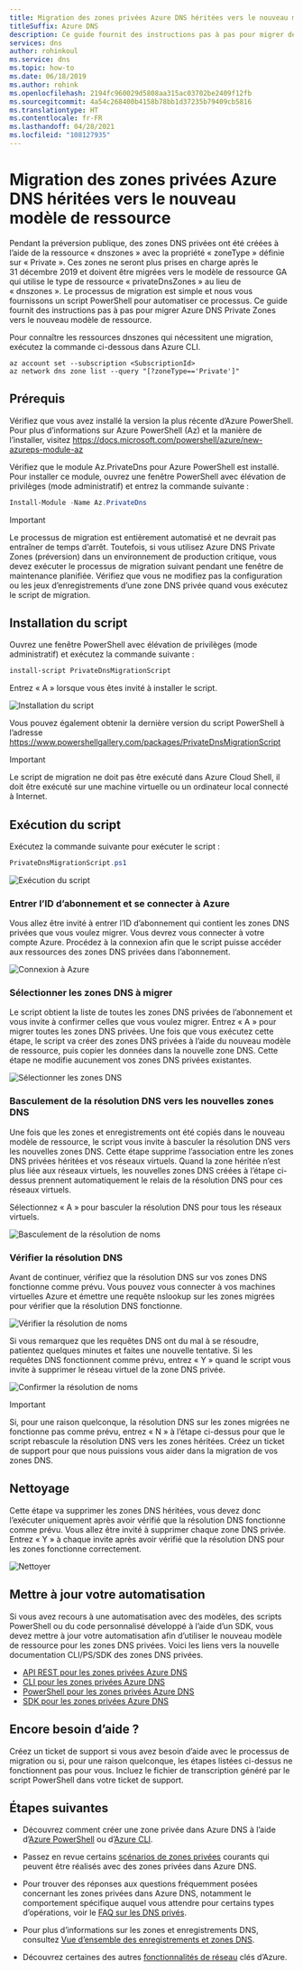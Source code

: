 ```yaml
---
title: Migration des zones privées Azure DNS héritées vers le nouveau modèle de ressource
titleSuffix: Azure DNS
description: Ce guide fournit des instructions pas à pas pour migrer des zones DNS privées héritées vers le dernier modèle de ressource.
services: dns
author: rohinkoul
ms.service: dns
ms.topic: how-to
ms.date: 06/18/2019
ms.author: rohink
ms.openlocfilehash: 2194fc960029d5808aa315ac03702be2409f12fb
ms.sourcegitcommit: 4a54c268400b4158b78bb1d37235b79409cb5816
ms.translationtype: HT
ms.contentlocale: fr-FR
ms.lasthandoff: 04/28/2021
ms.locfileid: "108127935"
---
```

# <a name="migrating-legacy-azure-dns-private-zones-to-new-resource-model"></a>Migration des zones privées Azure DNS héritées vers le nouveau modèle de ressource

Pendant la préversion publique, des zones DNS privées ont été créées à l’aide de la ressource « dnszones » avec la propriété « zoneType » définie sur « Private ». Ces zones ne seront plus prises en charge après le 31 décembre 2019 et doivent être migrées vers le modèle de ressource GA qui utilise le type de ressource « privateDnsZones » au lieu de « dnszones ». Le processus de migration est simple et nous vous fournissons un script PowerShell pour automatiser ce processus. Ce guide fournit des instructions pas à pas pour migrer Azure DNS Private Zones vers le nouveau modèle de ressource.

Pour connaître les ressources dnszones qui nécessitent une migration, exécutez la commande ci-dessous dans Azure CLI.
```azurecli
az account set --subscription <SubscriptionId>
az network dns zone list --query "[?zoneType=='Private']"
```

## <a name="prerequisites"></a>Prérequis

Vérifiez que vous avez installé la version la plus récente d’Azure PowerShell. Pour plus d’informations sur Azure PowerShell (Az) et la manière de l’installer, visitez https://docs.microsoft.com/powershell/azure/new-azureps-module-az

Vérifiez que le module Az.PrivateDns pour Azure PowerShell est installé. Pour installer ce module, ouvrez une fenêtre PowerShell avec élévation de privilèges (mode administratif) et entrez la commande suivante :

```powershell
Install-Module -Name Az.PrivateDns
```

>[!IMPORTANT]
>Le processus de migration est entièrement automatisé et ne devrait pas entraîner de temps d’arrêt. Toutefois, si vous utilisez Azure DNS Private Zones (préversion) dans un environnement de production critique, vous devez exécuter le processus de migration suivant pendant une fenêtre de maintenance planifiée. Vérifiez que vous ne modifiez pas la configuration ou les jeux d’enregistrements d’une zone DNS privée quand vous exécutez le script de migration.

## <a name="installing-the-script"></a>Installation du script

Ouvrez une fenêtre PowerShell avec élévation de privilèges (mode administratif) et exécutez la commande suivante :

```powershell
install-script PrivateDnsMigrationScript
```

Entrez « A » lorsque vous êtes invité à installer le script.

![Installation du script](./media/private-dns-migration-guide/install-migration-script.png)

Vous pouvez également obtenir la dernière version du script PowerShell à l’adresse https://www.powershellgallery.com/packages/PrivateDnsMigrationScript

>[!IMPORTANT]
>Le script de migration ne doit pas être exécuté dans Azure Cloud Shell, il doit être exécuté sur une machine virtuelle ou un ordinateur local connecté à Internet.

## <a name="running-the-script"></a>Exécution du script

Exécutez la commande suivante pour exécuter le script :

```powershell
PrivateDnsMigrationScript.ps1
```

![Exécution du script](./media/private-dns-migration-guide/running-migration-script.png)

### <a name="enter-the-subscription-id-and-sign-in-to-azure"></a>Entrer l’ID d’abonnement et se connecter à Azure

Vous allez être invité à entrer l’ID d’abonnement qui contient les zones DNS privées que vous voulez migrer. Vous devrez vous connecter à votre compte Azure. Procédez à la connexion afin que le script puisse accéder aux ressources des zones DNS privées dans l’abonnement.

![Connexion à Azure](./media/private-dns-migration-guide/login-migration-script.png)

### <a name="select-the-dns-zones-you-want-to-migrate"></a>Sélectionner les zones DNS à migrer

Le script obtient la liste de toutes les zones DNS privées de l’abonnement et vous invite à confirmer celles que vous voulez migrer. Entrez « A » pour migrer toutes les zones DNS privées. Une fois que vous exécutez cette étape, le script va créer des zones DNS privées à l’aide du nouveau modèle de ressource, puis copier les données dans la nouvelle zone DNS. Cette étape ne modifie aucunement vos zones DNS privées existantes.

![Sélectionner les zones DNS](./media/private-dns-migration-guide/migratezone-migration-script.png)

### <a name="switching-dns-resolution-to-the-new-dns-zones"></a>Basculement de la résolution DNS vers les nouvelles zones DNS

Une fois que les zones et enregistrements ont été copiés dans le nouveau modèle de ressource, le script vous invite à basculer la résolution DNS vers les nouvelles zones DNS. Cette étape supprime l’association entre les zones DNS privées héritées et vos réseaux virtuels. Quand la zone héritée n’est plus liée aux réseaux virtuels, les nouvelles zones DNS créées à l’étape ci-dessus prennent automatiquement le relais de la résolution DNS pour ces réseaux virtuels.

Sélectionnez « A » pour basculer la résolution DNS pour tous les réseaux virtuels.

![Basculement de la résolution de noms](./media/private-dns-migration-guide/switchresolution-migration-script.png)

### <a name="verify-the-dns-resolution"></a>Vérifier la résolution DNS

Avant de continuer, vérifiez que la résolution DNS sur vos zones DNS fonctionne comme prévu. Vous pouvez vous connecter à vos machines virtuelles Azure et émettre une requête nslookup sur les zones migrées pour vérifier que la résolution DNS fonctionne.

![Vérifier la résolution de noms](./media/private-dns-migration-guide/verifyresolution-migration-script.png)

Si vous remarquez que les requêtes DNS ont du mal à se résoudre, patientez quelques minutes et faites une nouvelle tentative. Si les requêtes DNS fonctionnent comme prévu, entrez « Y » quand le script vous invite à supprimer le réseau virtuel de la zone DNS privée.

![Confirmer la résolution de noms](./media/private-dns-migration-guide/confirmresolution-migration-script.png)

>[!IMPORTANT]
>Si, pour une raison quelconque, la résolution DNS sur les zones migrées ne fonctionne pas comme prévu, entrez « N » à l’étape ci-dessus pour que le script rebascule la résolution DNS vers les zones héritées. Créez un ticket de support pour que nous puissions vous aider dans la migration de vos zones DNS.

## <a name="cleanup"></a>Nettoyage

Cette étape va supprimer les zones DNS héritées, vous devez donc l’exécuter uniquement après avoir vérifié que la résolution DNS fonctionne comme prévu. Vous allez être invité à supprimer chaque zone DNS privée. Entrez « Y » à chaque invite après avoir vérifié que la résolution DNS pour les zones fonctionne correctement.

![Nettoyer](./media/private-dns-migration-guide/cleanup-migration-script.png)

## <a name="update-your-automation"></a>Mettre à jour votre automatisation

Si vous avez recours à une automatisation avec des modèles, des scripts PowerShell ou du code personnalisé développé à l’aide d’un SDK, vous devez mettre à jour votre automatisation afin d’utiliser le nouveau modèle de ressource pour les zones DNS privées. Voici les liens vers la nouvelle documentation CLI/PS/SDK des zones DNS privées.
* [API REST pour les zones privées Azure DNS](/rest/api/dns/privatedns/privatezones)
* [CLI pour les zones privées Azure DNS](/cli/azure/network/private-dns/link/vnet)
* [PowerShell pour les zones privées Azure DNS](/powershell/module/az.privatedns/)
* [SDK pour les zones privées Azure DNS](/dotnet/api/overview/azure/privatedns/management)

## <a name="need-further-help"></a>Encore besoin d’aide ?

Créez un ticket de support si vous avez besoin d’aide avec le processus de migration ou si, pour une raison quelconque, les étapes listées ci-dessus ne fonctionnent pas pour vous. Incluez le fichier de transcription généré par le script PowerShell dans votre ticket de support.

## <a name="next-steps"></a>Étapes suivantes

* Découvrez comment créer une zone privée dans Azure DNS à l’aide d’[Azure PowerShell](./private-dns-getstarted-powershell.md) ou d’[Azure CLI](./private-dns-getstarted-cli.md).

* Passez en revue certains [scénarios de zones privées](./private-dns-scenarios.md) courants qui peuvent être réalisés avec des zones privées dans Azure DNS.

* Pour trouver des réponses aux questions fréquemment posées concernant les zones privées dans Azure DNS, notamment le comportement spécifique auquel vous attendre pour certains types d’opérations, voir le [FAQ sur les DNS privés](./dns-faq-private.md).

* Pour plus d’informations sur les zones et enregistrements DNS, consultez [Vue d’ensemble des enregistrements et zones DNS](dns-zones-records.md).

* Découvrez certaines des autres [fonctionnalités de réseau](../networking/fundamentals/networking-overview.md) clés d’Azure.